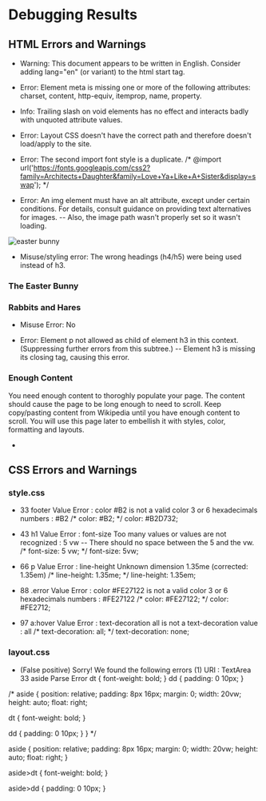 # Debugging Results

## HTML Errors and Warnings

- Warning: This document appears to be written in English. Consider adding lang="en" (or variant) to the html start tag.
<!-- <html> -->
<html lang="en-US">

- Error: Element meta is missing one or more of the following attributes: charset, content, http-equiv, itemprop, name, property.
<!-- <meta> -->
<meta charset="UTF-8">

- Info: Trailing slash on void elements has no effect and interacts badly with unquoted attribute values.
<!-- <meta name="viewport" content="width=device-width, initial-scale=1.0" /> -->
<meta name="viewport" content="width=device-width, initial-scale=1.0"> 

- Error: Layout CSS doesn't have the correct path and therefore doesn't load/apply to the site.
<!-- <link rel="stylesheet" href="layout.css"> -->
<link rel="stylesheet" href="css/layout.css">

- Error: The second import font style is a duplicate.
/* @import url('https://fonts.googleapis.com/css2?family=Architects+Daughter&family=Love+Ya+Like+A+Sister&display=swap'); */

- Error: An img element must have an alt attribute, except under certain conditions. For details, consult guidance on providing text alternatives for images.
-- Also, the image path wasn't properly set so it wasn't loading.
<!-- <img src="easter-bunny-150-profile.png"> -->
<img src="..\images\easter-bunny-150-profile.png" alt="easter bunny">

- Misuse/styling error: The wrong headings (h4/h5) were being used instead of h3.
<!-- <h4>The Easter Bunny</h4> -->
<h3>The Easter Bunny</h3>
<!-- <h5>Rabbits and Hares</h5> -->
<h3>Rabbits and Hares</h3>        


- Misuse Error: No <br>
<!-- <br><br><br><br><br> -->

- Error: Element p not allowed as child of element h3 in this context. (Suppressing further errors from this subtree.)
-- Element h3 is missing its closing tag, causing this error.
<!-- <h3>Enough Content
          <p>You need enough content to thoroghly populate your page. The content should cause the page to be long
            enough to need to scroll. Keep copy/pasting content from Wikipedia until you have enough content to scroll.
            You will use this page later to embellish it with styles, color, formatting and layouts.</p> -->
<h3>Enough Content</h3>
<p>You need enough content to thoroghly populate your page. The content should cause the page to be long enough to need to scroll. Keep copy/pasting content from Wikipedia until you have enough content to scroll. You will use this page later to embellish it with styles, color, formatting and layouts.</p>

- <!-- Closing body tag is/was missing -->
</body>  <!-- added by JP -->
</html>


## CSS Errors and Warnings
### style.css
- 33 	footer 	Value Error : color #B2 is not a valid color 3 or 6 hexadecimals numbers : #B2 
/* color: #B2; */
color: #B2D732;

- 43 	h1 	Value Error : font-size Too many values or values are not recognized : 5 vw 
-- There should no space between the 5 and the vw.
/* font-size: 5 vw; */
font-size: 5vw;
	

- 66 	p 	Value Error : line-height Unknown dimension 1.35me (corrected: 1.35em)
/* line-height: 1.35me; */
line-height: 1.35em;


- 88 	.error 	Value Error : color #FE27122 is not a valid color 3 or 6 hexadecimals numbers : #FE27122 
/* color: #FE27122; */
color: #FE2712;

- 97 	a:hover 	Value Error : text-decoration all is not a text-decoration value : all 
/* text-decoration: all; */
text-decoration: none;

### layout.css

- (False positive) Sorry! We found the following errors (1)
URI : TextArea
33	aside	Parse Error dt { font-weight: bold; } dd { padding: 0 10px; }

/* aside {
  position: relative;
  padding: 8px 16px;
  margin: 0;
  width: 20vw;
  height: auto;
  float: right;

  dt {
    font-weight: bold;
  }

  dd {
    padding: 0 10px;
  }
} */

aside {
  position: relative;
  padding: 8px 16px;
  margin: 0;
  width: 20vw;
  height: auto;
  float: right;
}

aside>dt {
  font-weight: bold;
}

aside>dd {
  padding: 0 10px;
}


